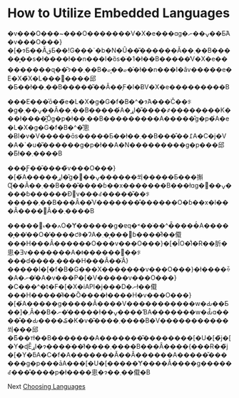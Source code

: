 # How to Utilize Embedded Languages

�v���O���~���O�������V�X�e���ɑg�ݍ��ނ��Ƃ́A�v���O���}�[�ɂƂ��Ă͂قƂ��ǃG���`�b�N�Ȗ��͂������Ă��܂��B�����͎��s�ł����ł��n���I�ȍs�ׂ�1�ł��B�����̓V�X�e���������ɋ��͂ɂ��܂��B�ޏ��͔ޏ��̍ł��n���I�ȃv�����e�E�X�̃X�L���𔭊����邱�Ƃ��ł��܂��B�����͂��Ȃ��̗F�l�ɃV�X�e���������B

���E���̍ō��̃e�L�X�g�G�f�B�^�ɂ́A���ׂČ��ꂪ�g�ݍ��܂��Ă��܂��B�����́A�ړI�̎����҂��������K���ł����͈͂Ŏg�p�ł��܂��B���������A�����̎g�p�́A�e�L�X�g�G�f�B�^�̂悤�ɃI�v�V�����ōs�����Ƃ��ł��܂��B���̂��߁A�C�j�V�A�`�u�͂������g�p�ł��A�N���������g�p���邱�Ƃ͂ł��܂����B

���Ƒ��̑����̃v���O���}�[�́A�����ړI�̑g�ݍ��݌������쐬�����Ƃ���㩂Ɋׂ��Ă��܂��B���͂����ɓ��x�������B���łɑg�ݍ��݌����ɓ������Đ݌v���ꂽ�����̌��ꂪ���݂��܂��B���Ȃ��͐V�������̂������O�ɓ��x�l���Ȃ����΂Ȃ��܂����B

�����𖄂ߍ��ޑO�Ɏ������g�ɐq�˂��ׂ��^�̎����́A�����͎��̒��O�̕����ƈꏏ�ɁA�܂��͔��΂ɓ����̂ł��傤���H���Ȃ������O���v���O���}�[�ȊO�̐l�Ɍ��肵�悤�Ǝv�������A�ǂ������΂��ꂪ���ɗ����܂����H���Ȃ��̈Ӑ}�����I�[�f�B�G���X�������v���O���}�ł����ꍇ�A�ނ��̓A�v���P�[�V�����v���O���}�C���^�t�F�[�X�iAPI�j���D�ނł��傤���H�����͂ǂ��Ȍ����ł����H�v���O���}�[�́A�����g�����Ă����V�����������w�Ԃ��Ƃ��]�܂Ȃ��B�ނ��̕����Ɨ��ݍ����ƁA�������w�Ԃ̂ɑ����̎��Ԃ����₷�K�v�͂����܂����B�V�����������쐬���邱�Ƃ͊��тł��B�������A�������͂��������[�U�[�̃j�[�Y�ɖӖړI�ɂ����ׂ��ł͂����܂����B���Ȃ����{���Ɍ��̃j�[�Y�ƃA�C�f�A�������Ă��Ȃ������A�����̌������g�p���āA���[�U�[�����Ɏ����Ă����g�����ꂽ���̂����p�ł����悤�ɂ��܂��傤�B

Next [Choosing Languages](03-Choosing%20Languages.md)